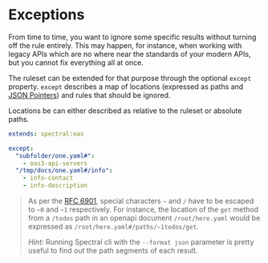 # Exceptions

From time to time, you want to ignore some specific results without turning off
the rule entirely. This may happen, for instance, when working with legacy APIs which are no where near the standards of your modern APIs, but you cannot fix everything all at once.

The ruleset can be extended for that purpose through the optional `except` property. `except` describes a map of locations (expressed as paths and [JSON Pointers](https://tools.ietf.org/html/rfc6901)) and rules that should be ignored.

Locations be can either described as relative to the ruleset or absolute paths.

```yaml
extends: spectral:oas

except:
  "subfolder/one.yaml#":
    - oas3-api-servers
  "/tmp/docs/one.yaml#/info":
    - info-contact
    - info-description
```

<!-- theme: info -->
> As per the [RFC 6901](https://tools.ietf.org/html/rfc6901#section-3), special characters
> `~` and `/` have to be escaped to `~0` and `~1` respectively. For instance, the location of the `get` method from a
> `/todos` path in an openapi document `/root/here.yaml` would be expressed as `/root/here.yaml#/paths/~1todos/get`.
>
> *Hint:* Running Spectral cli with the `--format json` parameter is pretty useful to find out the path segments of each result.
